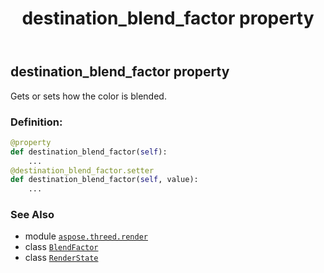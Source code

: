 ﻿---
title: destination_blend_factor property
second_title: Aspose.3D for Python via .NET API References
description: 
type: docs
weight: 110
url: /python-net/aspose.threed.render/renderstate/destination_blend_factor/
is_root: false
---

## destination_blend_factor property


Gets or sets how the color is blended.
### Definition:
```python
@property
def destination_blend_factor(self):
    ...
@destination_blend_factor.setter
def destination_blend_factor(self, value):
    ...
```

### See Also
* module [`aspose.threed.render`](../../)
* class [`BlendFactor`](/3d/python-net/aspose.threed.render/blendfactor)
* class [`RenderState`](/3d/python-net/aspose.threed.render/renderstate)
